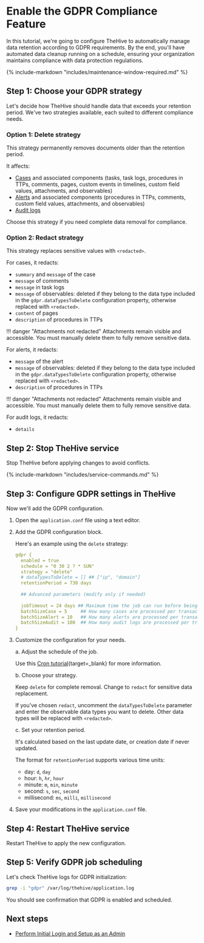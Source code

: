 # Enable the GDPR Compliance Feature

<!-- md:version 5.0 --> <!-- md:license Platinum -->

In this tutorial, we're going to configure TheHive to automatically manage data retention according to GDPR requirements. By the end, you'll have automated data cleanup running on a schedule, ensuring your organization maintains compliance with data protection regulations.

{% include-markdown "includes/maintenance-window-required.md" %}

## Step 1: Choose your GDPR strategy

Let's decide how TheHive should handle data that exceeds your retention period. We've two strategies available, each suited to different compliance needs.

### Option 1: Delete strategy

This strategy permanently removes documents older than the retention period.

It affects:

* [Cases](../user-guides/analyst-corner/cases/about-cases.md) and associated components (tasks, task logs, procedures in TTPs, comments, pages, custom events in timelines, custom field values, attachments, and observables)
* [Alerts](../user-guides/analyst-corner/alerts/about-alerts.md) and associated components (procedures in TTPs, comments, custom field values, attachments, and observables)
* [Audit logs](../user-guides/organization/about-audit-logs.md)

Choose this strategy if you need complete data removal for compliance.

### Option 2: Redact strategy

This strategy replaces sensitive values with `<redacted>`.

For cases, it redacts:

* `summary` and `message` of the case
* `message` of comments
* `message` in task logs
* `message` of observables: deleted if they belong to the data type included in the `gdpr.dataTypesToDelete` configuration property, otherwise replaced with `<redacted>`.
* `content` of pages
* `description` of procedures in TTPs

!!! danger "Attachments not redacted"
    Attachments remain visible and accessible. You must manually delete them to fully remove sensitive data.

For alerts, it redacts:

* `message` of the alert
* `message` of observables: deleted if they belong to the data type included in the `gdpr.dataTypesToDelete` configuration property, otherwise replaced with `<redacted>`.
* `description` of procedures in TTPs

!!! danger "Attachments not redacted"
    Attachments remain visible and accessible. You must manually delete them to fully remove sensitive data.

For audit logs, it redacts:

* `details`

## Step 2: Stop TheHive service

Stop TheHive before applying changes to avoid conflicts.

{% include-markdown "includes/service-commands.md" %}

## Step 3: Configure GDPR settings in TheHive

Now we'll add the GDPR configuration.

1. Open the `application.conf` file using a text editor.

2. Add the GDPR configuration block.

    Here's an example using the `delete` strategy:

    ```yaml
    gdpr {
      enabled = true
      schedule = "0 30 2 ? * SUN"
      strategy = "delete"
      # dataTypesToDelete = [] ## ["ip", "domain"]
      retentionPeriod = 730 days
  
      ## Advanced parameters (modify only if needed)
      
      jobTimeout = 24 days ## Maximum time the job can run before being stopped
      batchSizeCase = 5     ## How many cases are processed per transaction
      batchSizeAlert = 10   ## How many alerts are processed per transaction
      batchSizeAudit = 100  ## How many audit logs are processed per transaction
    }
    ```

3. Customize the configuration for your needs.

    a. Adjust the schedule of the job.

    Use this [Cron tutorial](https://www.quartz-scheduler.org/documentation/quartz-2.3.0/tutorials/crontrigger.html){target=_blank} for more information.

    b. Choose your strategy.

    Keep `delete` for complete removal. Change to `redact` for sensitive data replacement.

    If you've chosen `redact`, uncomment the `dataTypesToDelete` parameter and enter the observable data types you want to delete. Other data types will be replaced with `<redacted>`.

    c. Set your retention period.

    It's calculated based on the last update date, or creation date if never updated.

    The format for `retentionPeriod` supports various time units:

    * day:         `d`, `day`
    * hour:        `h`, `hr`, `hour`
    * minute:      `m`, `min`, `minute`
    * second:      `s`, `sec`, `second`
    * millisecond: `ms`, `milli`, `millisecond`

4. Save your modifications in the `application.conf` file.

## Step 4: Restart TheHive service

Restart TheHive to apply the new configuration.

## Step 5: Verify GDPR job scheduling

Let's check TheHive logs for GDPR initialization:

```bash
grep -i "gdpr" /var/log/thehive/application.log
```

You should see confirmation that GDPR is enabled and scheduled.

<h2>Next steps</h2>

* [Perform Initial Login and Setup as an Admin](../administration/perform-initial-setup-as-admin.md)
